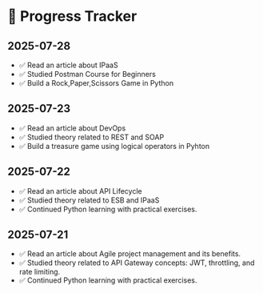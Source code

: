 # 🚀 Progress Tracker

## 2025-07-28
- ✅ Read an article about IPaaS
- ✅ Studied Postman Course for Beginners
- ✅ Build a Rock,Paper,Scissors Game in Python

## 2025-07-23
- ✅ Read an article about DevOps
- ✅ Studied theory related to REST and SOAP
- ✅ Build a treasure game using logical operators in Pyhton

## 2025-07-22
- ✅ Read an article about API Lifecycle
- ✅ Studied theory related to ESB and IPaaS
- ✅ Continued Python learning with practical exercises.

## 2025-07-21
- ✅ Read an article about Agile project management and its benefits.
- ✅ Studied theory related to API Gateway concepts: JWT, throttling, and rate limiting.
- ✅ Continued Python learning with practical exercises.
